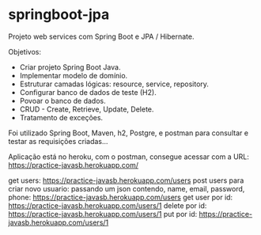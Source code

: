 # springboot-jpa

Projeto web services com Spring Boot e JPA / Hibernate.
 
Objetivos:

- Criar projeto Spring Boot Java.
- Implementar modelo de domínio.
- Estruturar camadas lógicas: resource, service, repository.
- Configurar banco de dados de teste (H2).
- Povoar o banco de dados.
- CRUD - Create, Retrieve, Update, Delete.
- Tratamento de exceções.

Foi utilizado Spring Boot, Maven, h2, Postgre, e postman para consultar e testar as requisições criadas...

Aplicação está no heroku, com o postman, consegue acessar com a URL:
https://practice-javasb.herokuapp.com/

get users: https://practice-javasb.herokuapp.com/users
post users para criar novo usuario: passando um json contendo, name, email, password, phone: https://practice-javasb.herokuapp.com/users 
get user por id: https://practice-javasb.herokuapp.com/users/1
delete por id:  https://practice-javasb.herokuapp.com/users/1
put por id:  https://practice-javasb.herokuapp.com/users/1
